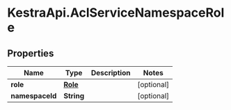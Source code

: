 # KestraApi.AclServiceNamespaceRole

## Properties

Name | Type | Description | Notes
------------ | ------------- | ------------- | -------------
**role** | [**Role**](Role.md) |  | [optional] 
**namespaceId** | **String** |  | [optional] 


